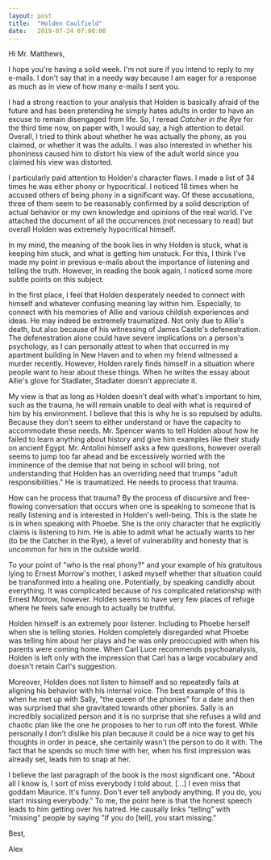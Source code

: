 ```yaml
---
layout: post
title:  "Holden Caulfield"
date:   2019-07-24 07:00:00
---
```


Hi Mr. Matthews,

I hope you're having a solid week. I'm not sure if you intend to reply to my e-mails. I don't say that in a needy way because I am eager for a response as much as in view of how many e-mails I sent you.

I had a strong reaction to your analysis that Holden is basically afraid of the future and has been pretending he simply hates adults in order to have an excuse to remain disengaged from life. So, I reread *Catcher in the Rye* for the third time now, on paper with, I would say, a high attention to detail. Overall, I tried to think about whether he was actually the phony, as you claimed, or whether it was the adults. I was also interested in whether his phoniness caused him to distort his view of the adult world since you claimed his view was distorted. 

I particularly paid attention to Holden's character flaws. I made a list of 34 times he was either phony or hypocritical. I noticed 18 times when he accused others of being phony in a significant way. Of these accusations, three of them seem to be reasonably confirmed by a solid description of actual behavior or my own knowledge and opinions of the real world. I've attached the document of all the occurrences (not necessary to read) but overall Holden was extremely hypocritical himself.

In my mind, the meaning of the book lies in why Holden is stuck, what is keeping him stuck, and what is getting him unstuck. For this, I think I've made my point in previous e-mails about the importance of listening and telling the truth. However, in reading the book again, I noticed some more subtle points on this subject.

In the first place, I feel that Holden desperately needed to connect with himself and whatever confusing meaning lay within him. Especially, to connect with his memories of Allie and various childish experiences and ideas. He may indeed be extremely traumatized. Not only due to Allie's death, but also because of his witnessing of James Castle's defenestration. The defenestration alone could have severe implications on a person's psychology, as I can personally attest to when that occurred in my apartment building in New Haven and to when my friend witnessed a murder recently. However, Holden rarely finds himself in a situation where people want to hear about these things. When he writes the essay about Allie's glove for Stadlater, Stadlater doesn't appreciate it. 

My view is that as long as Holden doesn't deal with what's important to him, such as the trauma, he will remain unable to deal with what is required of him by his environment. I believe that this is why he is so repulsed by adults. Because they don't seem to either understand or have the capacity to accommodate these needs. Mr. Spencer wants to tell Holden about how he failed to learn anything about history and give him examples like their study on ancient Egypt. Mr. Antolini himself asks a few questions, however overall seems to jump too far ahead and be excessively worried with the imminence of the demise that not being in school will bring, not understanding that Holden has an overriding need that trumps "adult responsibilities." He is traumatized. He needs to process that trauma. 

How can he process that trauma? By the process of discursive and free-flowing conversation that occurs when one is speaking to someone that is really listening and is interested in Holden's well-being. This is the state he is in when speaking with Phoebe. She is the only character that he explicitly claims is listening to him. He is able to admit what he actually wants to her (to be the Catcher in the Rye), a level of vulnerability and honesty that is uncommon for him in the outside world.

To your point of "who is the real phony?" and your example of his gratuitous lying to Ernest Morrow's mother, I asked myself whether that situation could be transformed into a healing one. Potentially, by speaking candidly about everything. It was complicated because of his complicated relationship with Ernest Morrow, however. Holden seems to have very few places of refuge where he feels safe enough to actually be truthful.

Holden himself is an extremely poor listener. Including to Phoebe herself when she is telling stories. Holden completely disregarded what Phoebe was telling him about her plays and he was only preoccupied with when his parents were coming home. When Carl Luce recommends psychoanalysis, Holden is left only with the impression that Carl has a large vocabulary and doesn't retain Carl's suggestion.

Moreover, Holden does not listen to himself and so repeatedly fails at aligning his behavior with his internal voice. The best example of this is when he met up with Sally, "the queen of the phonies" for a date and then was surprised that she gravitated towards other phonies. Sally is an incredibly socialized person and it is no surprise that she refuses a wild and chaotic plan like the one he proposes to her to run off into the forest. While personally I don't dislike his plan because it could be a nice way to get his thoughts in order in peace, she certainly wasn't the person to do it with. The fact that he spends so much time with her, when his first impression was already set, leads him to snap at her.

I believe the last paragraph of the book is the most significant one. "About all I know is, I sort of miss everybody I told about. [...] I even miss that goddam Maurice. It's funny. Don't ever tell anybody anything. If you do, you start missing everybody." To me, the point here is that the honest speech leads to him getting over his hatred. He causally links "telling" with "missing" people by saying "If you do [tell], you start missing."

Best,

Alex

